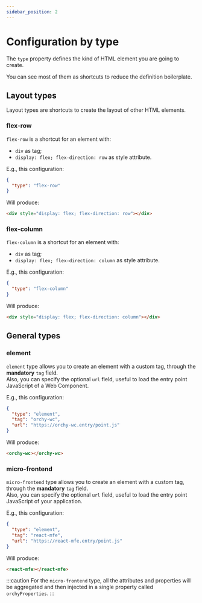 ```yaml
---
sidebar_position: 2
---
```


# Configuration by type

The `type` property defines the kind of HTML element you are going to create.

You can see most of them as shortcuts to reduce the definition boilerplate.

## Layout types

Layout types are shortcuts to create the layout of other HTML elements.

### flex-row

`flex-row` is a shortcut for an element with:
- `div` as tag;
- `display: flex; flex-direction: row` as style attribute.

E.g., this configuration:

```json
{
  "type": "flex-row"
}
```

Will produce:

```html
<div style="display: flex; flex-direction: row"></div>
```

### flex-column

`flex-column` is a shortcut for an element with:
- `div` as tag;
- `display: flex; flex-direction: column` as style attribute.

E.g., this configuration:

```json
{
  "type": "flex-column"
}
```

Will produce:

```html
<div style="display: flex; flex-direction: column"></div>
```

## General types

### element

`element` type allows you to create an element with a custom tag, through the **mandatory** `tag` field.  
Also, you can specify the optional `url` field, useful to load the entry point JavaScript of a Web Component.

E.g., this configuration:

```json
{
  "type": "element",
  "tag": "orchy-wc",
  "url": "https://orchy-wc.entry/point.js"
}
```

Will produce:

```html
<orchy-wc></orchy-wc>
```

### micro-frontend

`micro-frontend` type allows you to create an element with a custom tag, through the **mandatory** `tag` field.  
Also, you can specify the optional `url` field, useful to load the entry point JavaScript of your application.

E.g., this configuration:

```json
{
  "type": "element",
  "tag": "react-mfe",
  "url": "https://react-mfe.entry/point.js"
}
```

Will produce:

```html
<react-mfe></react-mfe>
```

:::caution
For the `micro-frontend` type, all the attributes and properties will be aggregated and then injected in a single property called `orchyProperties`.
:::